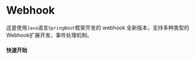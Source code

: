 Webhook
=========

这是使用`Java`语言`SpringBoot`框架开发的 webhook 全新版本，支持多种类型的Webhook扩展开发，事件处理机制。

#### 快速开始

